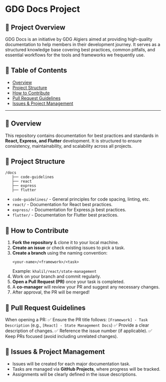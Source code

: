 # GDG Docs Project

## 📌 Project Overview

GDG Docs is an initiative by GDG Algiers aimed at providing high-quality documentation to help members in their development journey. It serves as a structured knowledge base covering best practices, common pitfalls, and essential workflows for the tools and frameworks we frequently use.

## 🚀 Table of Contents
- [Overview](#-overview)
- [Project Structure](#-project-structure)
- [How to Contribute](#-how-to-contribute)
- [Pull Request Guidelines](#-pull-request-guidelines)
- [Issues & Project Management](#-issues--project-management)


---

## 📖 Overview
This repository contains documentation for best practices and standards in **React, Express, and Flutter** development. It is structured to ensure consistency, maintainability, and scalability across all projects.

## 📂 Project Structure
```
/docs
   ├── code-guidelines
   ├── react
   ├── express
   ├── flutter
```
- `code-guidelines/` - General principles for code spacing, linting, etc.
- `react/` - Documentation for React best practices.
- `express/` - Documentation for Express.js best practices.
- `flutter/` - Documentation for Flutter best practices.

## 🤝 How to Contribute

1. **Fork the repository** & clone it to your local machine.
2. **Create an issue** or check existing issues to pick a task.
3. **Create a branch** using the naming convention:  
   ```
   <your-name>/<framework>/<task>
   ```
   Example: `khalil/react/state-management`
4. Work on your branch and commit regularly.
5. **Open a Pull Request (PR)** once your task is completed.
6. A **co-manager** will review your PR and suggest any necessary changes.
7. After approval, the PR will be merged!

## 🔄 Pull Request Guidelines
When opening a PR:
✅ Ensure the PR title follows: `[Framework] - Task Description` (e.g., `[React] - State Management Docs`)
✅ Provide a clear description of changes.
✅ Reference the issue number (if applicable).
✅ Keep PRs focused (avoid including unrelated changes).

## 📌 Issues & Project Management
- Issues will be created for each major documentation task.
- Tasks are managed via **GitHub Projects**, where progress will be tracked.
- Assignments will be clearly defined in the issue descriptions.

